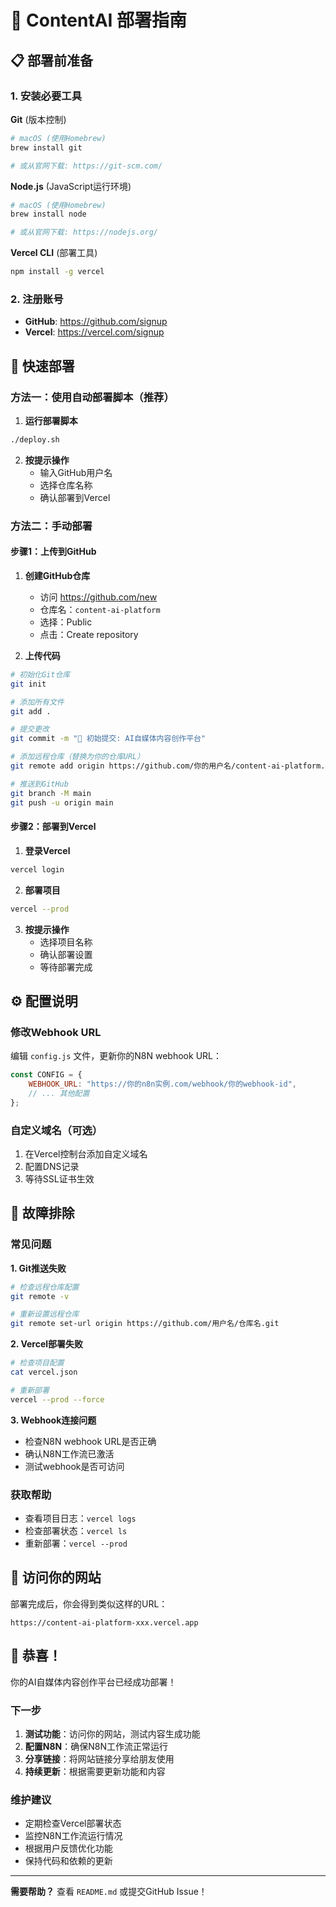 # 🚀 ContentAI 部署指南

## 📋 部署前准备

### 1. 安装必要工具

**Git** (版本控制)
```bash
# macOS (使用Homebrew)
brew install git

# 或从官网下载: https://git-scm.com/
```

**Node.js** (JavaScript运行环境)
```bash
# macOS (使用Homebrew)
brew install node

# 或从官网下载: https://nodejs.org/
```

**Vercel CLI** (部署工具)
```bash
npm install -g vercel
```

### 2. 注册账号

- **GitHub**: https://github.com/signup
- **Vercel**: https://vercel.com/signup

## 🚀 快速部署

### 方法一：使用自动部署脚本（推荐）

1. **运行部署脚本**
```bash
./deploy.sh
```

2. **按提示操作**
   - 输入GitHub用户名
   - 选择仓库名称
   - 确认部署到Vercel

### 方法二：手动部署

#### 步骤1：上传到GitHub

1. **创建GitHub仓库**
   - 访问 https://github.com/new
   - 仓库名：`content-ai-platform`
   - 选择：Public
   - 点击：Create repository

2. **上传代码**
```bash
# 初始化Git仓库
git init

# 添加所有文件
git add .

# 提交更改
git commit -m "🚀 初始提交: AI自媒体内容创作平台"

# 添加远程仓库（替换为你的仓库URL）
git remote add origin https://github.com/你的用户名/content-ai-platform.git

# 推送到GitHub
git branch -M main
git push -u origin main
```

#### 步骤2：部署到Vercel

1. **登录Vercel**
```bash
vercel login
```

2. **部署项目**
```bash
vercel --prod
```

3. **按提示操作**
   - 选择项目名称
   - 确认部署设置
   - 等待部署完成

## ⚙️ 配置说明

### 修改Webhook URL

编辑 `config.js` 文件，更新你的N8N webhook URL：

```javascript
const CONFIG = {
    WEBHOOK_URL: "https://你的n8n实例.com/webhook/你的webhook-id",
    // ... 其他配置
};
```

### 自定义域名（可选）

1. 在Vercel控制台添加自定义域名
2. 配置DNS记录
3. 等待SSL证书生效

## 🔧 故障排除

### 常见问题

**1. Git推送失败**
```bash
# 检查远程仓库配置
git remote -v

# 重新设置远程仓库
git remote set-url origin https://github.com/用户名/仓库名.git
```

**2. Vercel部署失败**
```bash
# 检查项目配置
cat vercel.json

# 重新部署
vercel --prod --force
```

**3. Webhook连接问题**
- 检查N8N webhook URL是否正确
- 确认N8N工作流已激活
- 测试webhook是否可访问

### 获取帮助

- 查看项目日志：`vercel logs`
- 检查部署状态：`vercel ls`
- 重新部署：`vercel --prod`

## 📱 访问你的网站

部署完成后，你会得到类似这样的URL：
```
https://content-ai-platform-xxx.vercel.app
```

## 🎉 恭喜！

你的AI自媒体内容创作平台已经成功部署！

### 下一步

1. **测试功能**：访问你的网站，测试内容生成功能
2. **配置N8N**：确保N8N工作流正常运行
3. **分享链接**：将网站链接分享给朋友使用
4. **持续更新**：根据需要更新功能和内容

### 维护建议

- 定期检查Vercel部署状态
- 监控N8N工作流运行情况
- 根据用户反馈优化功能
- 保持代码和依赖的更新

---

**需要帮助？** 查看 `README.md` 或提交GitHub Issue！
